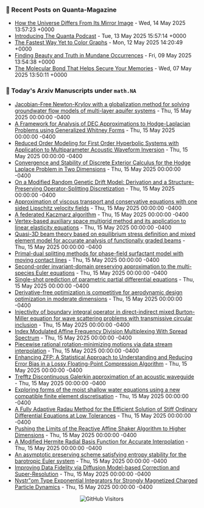 ### 📝 Recent Posts on Quanta-Magazine
<!-- quanta starts -->
* <a href="https://www.quantamagazine.org/how-the-universe-differs-from-its-mirror-image-20250514/">How the Universe Differs From Its Mirror Image</a> - Wed, 14 May 2025 13:57:23 +0000
* <a href="https://www.quantamagazine.org/introducing-the-quanta-podcast-20250513/">Introducing The Quanta Podcast</a> - Tue, 13 May 2025 15:57:14 +0000
* <a href="https://www.quantamagazine.org/the-fastest-way-yet-to-color-graphs-20250512/">The Fastest Way Yet to Color Graphs</a> - Mon, 12 May 2025 14:20:49 +0000
* <a href="https://www.quantamagazine.org/finding-beauty-and-truth-in-mundane-occurrences-20250509/">Finding Beauty and Truth in Mundane Occurrences</a> - Fri, 09 May 2025 13:54:38 +0000
* <a href="https://www.quantamagazine.org/the-molecular-bond-that-helps-secure-your-memories-20250507/">The Molecular Bond That Helps Secure Your Memories</a> - Wed, 07 May 2025 13:50:11 +0000
<!-- quanta ends -->


### 📝 Today's Arxiv Manuscripts under ``math.NA``
<!-- arxiv-math-na starts -->
* <a href="https://arxiv.org/abs/2505.08884">Jacobian-Free Newton-Krylov with a globalization method for solving groundwater flow models of multi-layer aquifer systems</a> - Thu, 15 May 2025 00:00:00 -0400
* <a href="https://arxiv.org/abs/2505.08934">A Framework for Analysis of DEC Approximations to Hodge-Laplacian Problems using Generalized Whitney Forms</a> - Thu, 15 May 2025 00:00:00 -0400
* <a href="https://arxiv.org/abs/2505.08937">Reduced Order Modeling for First Order Hyperbolic Systems with Application to Multiparameter Acoustic Waveform Inversion</a> - Thu, 15 May 2025 00:00:00 -0400
* <a href="https://arxiv.org/abs/2505.08966">Convergence and Stability of Discrete Exterior Calculus for the Hodge Laplace Problem in Two Dimensions</a> - Thu, 15 May 2025 00:00:00 -0400
* <a href="https://arxiv.org/abs/2505.08969">On a Modified Random Genetic Drift Model: Derivation and a Structure-Preserving Operator-Splitting Discretization</a> - Thu, 15 May 2025 00:00:00 -0400
* <a href="https://arxiv.org/abs/2505.08970">Approximation of viscous transport and conservative equations with one sided Lipschitz velocity fields</a> - Thu, 15 May 2025 00:00:00 -0400
* <a href="https://arxiv.org/abs/2505.09061">A federated Kaczmarz algorithm</a> - Thu, 15 May 2025 00:00:00 -0400
* <a href="https://arxiv.org/abs/2505.09064">Vertex-based auxiliary space multigrid method and its application to linear elasticity equations</a> - Thu, 15 May 2025 00:00:00 -0400
* <a href="https://arxiv.org/abs/2505.09127">Quasi-3D beam theory based on equilibrium stress definition and mixed element model for accurate analysis of functionally graded beams</a> - Thu, 15 May 2025 00:00:00 -0400
* <a href="https://arxiv.org/abs/2505.09469">Primal-dual splitting methods for phase-field surfactant model with moving contact lines</a> - Thu, 15 May 2025 00:00:00 -0400
* <a href="https://arxiv.org/abs/2505.09581">Second-order invariant-domain preserving approximation to the multi-species Euler equations</a> - Thu, 15 May 2025 00:00:00 -0400
* <a href="https://arxiv.org/abs/2505.09063">Single-shot prediction of parametric partial differential equations</a> - Thu, 15 May 2025 00:00:00 -0400
* <a href="https://arxiv.org/abs/2505.09088">Derivative-free optimization is competitive for aerodynamic design optimization in moderate dimensions</a> - Thu, 15 May 2025 00:00:00 -0400
* <a href="https://arxiv.org/abs/2505.09217">Injectivity of boundary integral operator in direct-indirect mixed Burton-Miller equation for wave scattering problems with transmissive circular inclusion</a> - Thu, 15 May 2025 00:00:00 -0400
* <a href="https://arxiv.org/abs/2505.09394">Index Modulated Affine Frequency Division Multiplexing With Spread Spectrum</a> - Thu, 15 May 2025 00:00:00 -0400
* <a href="https://arxiv.org/abs/2405.14229">Piecewise rational rotation-minimizing motions via data stream interpolation</a> - Thu, 15 May 2025 00:00:00 -0400
* <a href="https://arxiv.org/abs/2407.01826">Enhancing ZFP: A Statistical Approach to Understanding and Reducing Error Bias in a Lossy Floating-Point Compression Algorithm</a> - Thu, 15 May 2025 00:00:00 -0400
* <a href="https://arxiv.org/abs/2408.14833">Trefftz Discontinuous Galerkin approximation of an acoustic waveguide</a> - Thu, 15 May 2025 00:00:00 -0400
* <a href="https://arxiv.org/abs/2409.07182">Exploring forms of the moist shallow water equations using a new compatible finite element discretisation</a> - Thu, 15 May 2025 00:00:00 -0400
* <a href="https://arxiv.org/abs/2412.14362">A Fully Adaptive Radau Method for the Efficient Solution of Stiff Ordinary Differential Equations at Low Tolerances</a> - Thu, 15 May 2025 00:00:00 -0400
* <a href="https://arxiv.org/abs/2502.12877">Pushing the Limits of the Reactive Affine Shaker Algorithm to Higher Dimensions</a> - Thu, 15 May 2025 00:00:00 -0400
* <a href="https://arxiv.org/abs/2503.05752">A Modified Hermite Radial Basis Function for Accurate Interpolation</a> - Thu, 15 May 2025 00:00:00 -0400
* <a href="https://arxiv.org/abs/2503.07284">An asymptotic preserving scheme satisfying entropy stability for the barotropic Euler system</a> - Thu, 15 May 2025 00:00:00 -0400
* <a href="https://arxiv.org/abs/2505.08526">Improving Data Fidelity via Diffusion Model-based Correction and Super-Resolution</a> - Thu, 15 May 2025 00:00:00 -0400
* <a href="https://arxiv.org/abs/2505.00288">Nystr"om Type Exponential Integrators for Strongly Magnetized Charged Particle Dynamics</a> - Thu, 15 May 2025 00:00:00 -0400
<!-- arxiv-math-na ends -->

<div align="center">
  
![GitHub Visitors](https://api.visitorbadge.io/api/visitors?path=https%3A%2F%2Fgithub.com%2Flowrank&label=profile%20views&labelColor=%231e1e2e&countColor=%23cba6f7)



</div>
